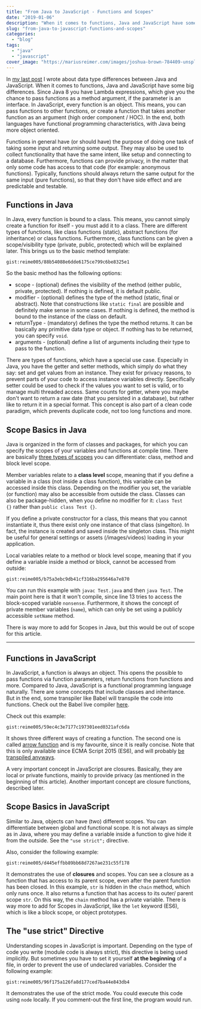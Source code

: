 ```yaml
---
title: "From Java to JavaScript - Functions and Scopes"
date: "2019-01-06"
description: "When it comes to functions, Java and JavaScript have some big differences. Since Java 8 you have Lambda expressions, which give you the chance to pass functions as a method argument, if the parameter is an interface. In JavaScript, every function is an object."
slug: "from-java-to-javascript-functions-and-scopes"
categories:
  - "blog"
tags:
  - "java"
  - "javascript"
cover_image: "https://mariusreimer.com/images/joshua-brown-784409-unsplash-copy.jpg"
---
```


In [my last post](https://mariusreimer.com/2018/11/from-java-to-javascript-why/) I wrote about data type differences between Java and JavaScript. When it comes to functions, Java and JavaScript have some big differences. Since Java 8 you have Lambda expressions, which give you the chance to pass functions as a method argument, if the parameter is an interface. In JavaScript, every function is an object. This means, you can pass functions to other functions, or create a function that takes another function as an argument (high order component / HOC). In the end, both languages have functional programming characteristics, with Java being more object oriented.

Functions in general have (or should have) the purpose of doing one task of taking some input and returning some output. They may also be used to collect functionality that have the same intent, like setup and connecting to a database. Furthermore, functions can provide privacy, in the matter that only some code has access to that code (for example: anonymous functions). Typically, functions should always return the same output for the same input (pure functions), so that they don't have side effect and are predictable and testable.

## Functions in Java

In Java, every function is bound to a class. This means, you cannot simply create a function for itself - you must add it to a class. There are different types of functions, like class functions (static), abstract functions (for inheritance) or class functions. Furthermore, class functions can be given a scope/visibility type (private, public, protected) which will be explained later. This brings us to the basic method template:

`gist:reime005/88b54088e6dde6175ce799c6be8325e1`

So the basic method has the following options:

- scope - (optional) defines the visibility of the method (either public, private, protected). If nothing is defined, it is default public.
- modifier - (optional) defines the type of the method (static, final or abstract). Note that constructions like `static final` are possible and definitely make sense in some cases. If nothing is defined, the method is bound to the instance of the class on default.
- returnType - (mandatory) defines the type the method returns. It can be basically any primitive data type or object. If nothing has to be returned, you can specify `void`. 
- arguments - (optional) define a list of arguments including their type to pass to the function.

There are types of functions, which have a special use case. Especially in Java, you have the getter and setter methods, which simply do what they say: set and get values from an instance. They exist for privacy reasons, to prevent parts of your code to access instance variables directly. Specifically setter could be used to check if the values you want to set is valid, or to manage multi threaded access. Same counts for getter, where you maybe don't want to return a raw date (that you persisted in a database), but rather like to return it in a special format. This concept is also part of a clean code paradigm, which prevents duplicate code, not too long functions and more. 

## Scope Basics in Java

Java is organized in the form of classes and packages, for which you can specify the scopes of your variables and functions at compile time. There are basically [three types of scopes](https://www.geeksforgeeks.org/variable-scope-in-java/) you can differentiate: class, method and block level scope. 

Member variables relate to a **class level** scope, meaning that if you define a variable in a class (not inside a class function), this variable can be accessed inside this class. Depending on the modifier you set, the variable (or function) may also be accessible from outside the class. Classes can also be package-hidden, when you define no modifier for it: `class Test {}` rather than `public class Test {}`.  

If you define a private constructor for a class, this means that you cannot instantiate it, thus there exist only one instance of that class (singelton). In fact, the instance is created and saved inside the singleton class. This might be useful for general settings or assets (/images/videos) loading in your application. 

Local variables relate to a method or block level scope, meaning that if you define a variable inside a method or block, cannot be accessed from outside:

`gist:reime005/b75a3ebc9db41cf316ba295646a7e870`

You can run this example with `javac Test.java` and then `java Test`. The main point here is that it won't compile, since line 13 tries to access the block-scoped variable `nonsense`. Furthermore, it shows the concept of private member variables (`name`), which can only be set using a publicly accessible `setName` method. 

There is way more to add for Scopes in Java, but this would be out of scope for this article.

* * *

## Functions in JavaScript

In JavaScript, a function is always an object. This opens the possible to pass functions via function parameters, return functions from functions and more. Compared to Java, JavaScript is a functional programming language naturally. There are some concepts that include classes and inheritance. But in the end, some transpiler like Babel will transpile the code into functions. Check out the Babel live compiler [here](https://babeljs.io/repl#?babili=false&browsers=&build=&builtIns=false&spec=false&loose=false&code_lz=MYGwhgzhAEAqCmEAu0De0BQ1oQPYFt4BZeJAC1wBMAKPQgNTBAFd4BKNLbaYXAOzwh4AOhC4A5rQLxGLeNADU0AOTQALACZlbANyZsAXwxGMfeAHc4iJNTbC6xUhRrKk1gFzagA&debug=false&forceAllTransforms=false&shippedProposals=false&circleciRepo=&evaluate=false&fileSize=false&timeTravel=false&sourceType=module&lineWrap=true&presets=es2015%2Creact%2Cstage-2&prettier=false&targets=&version=6.26.0&envVersion=).

Check out this example:

`gist:reime005/59ec4c3e7177c197301eed0321afc6da`

It shows three different ways of creating a function. The second one is called [arrow function](http://es6-features.org/#ExpressionBodies) and is my favourite, since it is really concise. Note that this is only available since ECMA Script 2015 (ES6), and will probably [be transpiled anyways](https://babeljs.io/repl#?babili=false&browsers=&build=&builtIns=false&spec=false&loose=false&code_lz=MYewdgzgLgBADgJwJZigZRAWwKZQBYoDmAjDALwwpwCusZAfDKJCADbYB0rIhAFFbQCUAbiA&debug=false&forceAllTransforms=false&shippedProposals=false&circleciRepo=&evaluate=false&fileSize=false&timeTravel=true&sourceType=module&lineWrap=true&presets=es2015%2Creact%2Cstage-2&prettier=false&targets=&version=6.26.0&envVersion=). 

A very important concept in JavaScript are closures. Basically, they are local or private functions, mainly to provide privacy (as mentioned in the beginning of this article). Another important concept are closure functions, described later.

## Scope Basics in JavaScript

Similar to Java, objects can have (two) different scopes. You can differentiate between global and functional scope. It is not always as simple as in Java, where you may define a variable inside a function to give hide it from the outside. See the `"use strict";` directive.

Also, consider the following example:

`gist:reime005/d445effbb89bb68d7267ae231c55f178`

It demonstrates the use of **closures** and scopes. You can see a closure as a function that has access to its parent scope, even after the parent function has been closed. In this example, `str` is hidden in the `chain` method, which only runs once. It also returns a function that has access to its outer/ parent scope `str`. On this way, the `chain` method has a private variable. There is way more to add for Scopes in JavaScript, like the `let` keyword (ES6), which is like a block scope, or object prototypes.

## The "use strict" Directive

Understanding scopes in JavaScript is important. Depending on the type of code you write (module code is always strict), this directive is being used implicitly. But sometimes you have to set it yourself **at the beginning** of a file, in order to prevent the use of undeclared variables. Consider the following example:

`gist:reime005/96f175a126fa8d177ced7ba44e843db4`

It demonstrates the use of the strict mode. You could execute this code using `node` locally. If you comment-out the first line, the program would run.
